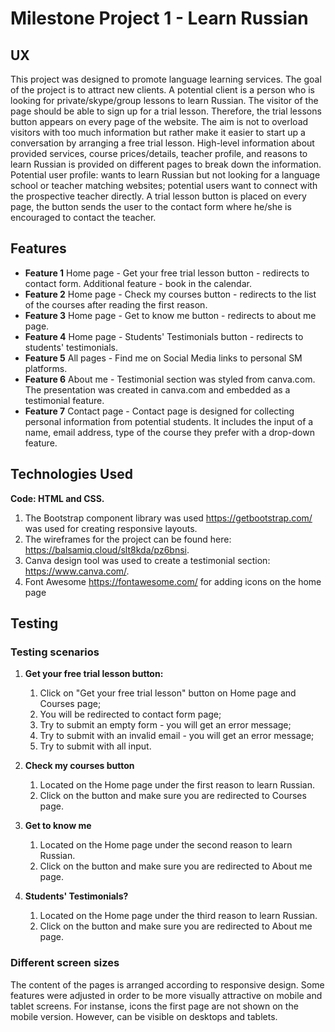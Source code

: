 
# **Milestone Project 1 - Learn Russian**


## **UX**
This project was designed to promote language learning services. The goal of the project is to attract new clients. 
A potential client is a person who is looking for private/skype/group lessons to learn Russian. 
The visitor of the page should be able to sign up for a trial lesson. Therefore, the trial lessons button appears on every page of the website. 
The aim is not to overload visitors with too much information but rather make it easier to start up a conversation by arranging a free trial lesson. 
High-level information about provided services, course prices/details, teacher profile, and reasons to learn Russian is provided on different pages to break down the information.
Potential user profile: wants to learn Russian but not looking for a language school or teacher matching websites; potential users want to connect with the prospective teacher directly. 
A trial lesson button is placed on every page, the button sends the user to the contact form where he/she is encouraged to contact the teacher.


## **Features**
* **Feature 1** Home page - Get your free trial lesson button - redirects to contact form. Additional feature - book in the calendar. 
* **Feature 2** Home page - Check my courses button - redirects to the list of the courses after reading the first reason. 
* **Feature 3** Home page - Get to know me button - redirects to about me page. 
* **Feature 4** Home page - Students' Testimonials button - redirects to students' testimonials. 
* **Feature 5** All pages - Find me on Social Media links to personal SM platforms.
* **Feature 6** About me - Testimonial section was styled from canva.com. The presentation was created in canva.com and embedded as a testimonial feature.
* **Feature 7** Contact page - Contact page is designed for collecting personal information from potential students. 
It includes the input of a name, email address, type of the course they prefer with a drop-down feature.

## **Technologies Used**

**Code: HTML and CSS.**
1. The Bootstrap component library was used https://getbootstrap.com/ was used for creating responsive layouts.
2. The wireframes for the project can be found here: https://balsamiq.cloud/slt8kda/pz6bnsi.
3. Canva design tool was used to create a testimonial section: https://www.canva.com/.
4. Font Awesome https://fontawesome.com/ for adding icons on the home page

## **Testing**

### **Testing scenarios**
1. **Get your free trial lesson button:**
    1. Click on "Get your free trial lesson" button on Home page and Courses page;
    1. You will be redirected to contact form page;
    1. Try to submit an empty form - you will get an error message;
    1. Try to submit with an invalid email - you will get an error message;
    1. Try to submit with all input.

2. **Check my courses button**
    1. Located on the Home page under the first reason to learn Russian. 
    1. Click on the button and make sure you are redirected to Courses page.

3. **Get to know me**
    1. Located on the Home page under the second reason to learn Russian. 
    1. Click on the button and make sure you are redirected to About me page.

4. **Students' Testimonials?**
    1. Located on the Home page under the third reason to learn Russian. 
    1. Click on the button and make sure you are redirected to About me page.

### **Different screen sizes**
The content of the pages is arranged according to responsive design. 
Some features were adjusted in order to be more visually attractive on mobile and tablet screens. 
For instanse, icons the first page are not shown on the mobile version. 
However, can be visible on desktops and tablets. 